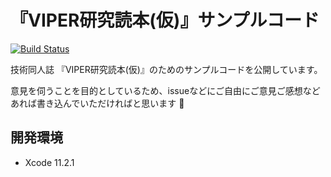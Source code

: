 # 『VIPER研究読本(仮)』サンプルコード

[![Build Status](https://app.bitrise.io/app/0e74ed291fcdc375/status.svg?token=rcCo8NNE4pltqyxwOfvYEA&branch=master)](https://app.bitrise.io/app/0e74ed291fcdc375)

技術同人誌 『VIPER研究読本(仮)』のためのサンプルコードを公開しています。

意見を伺うことを目的としているため、issueなどにご自由にご意見ご感想などあれば書き込んでいただければと思います :pray:

## 開発環境

- Xcode 11.2.1

